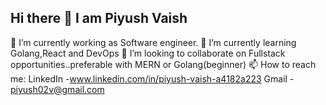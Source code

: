 ## Hi there 👋 I am Piyush Vaish
🔭 I’m currently working as Software engineer.
🌱 I’m currently learning Golang,React and DevOps
👯 I’m looking to collaborate on Fullstack opportunities..preferable with MERN or Golang(beginner)
📫 How to reach me:
    LinkedIn -www.linkedin.com/in/piyush-vaish-a4182a223
    Gmail - piyush02v@gmail.com
    

<!--
**piyus02v/piyus02v** is a ✨ _special_ ✨ repository because its `README.md` (this file) appears on your GitHub profile.

Here are some ideas to get you started:
- 🔭 I’m currently working on ...
- 🌱 I’m currently learning ...
- 👯 I’m looking to collaborate on ...
- 🤔 I’m looking for help with ...
- 💬 Ask me about ...
- 📫 How to reach me: ...
- 😄 Pronouns: ...
- ⚡ Fun fact: ...
-->
